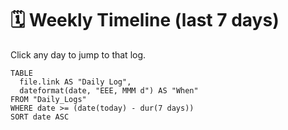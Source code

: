 # 🗓️ Weekly Timeline (last 7 days)

Click any day to jump to that log.

```dataview
TABLE
  file.link AS "Daily Log",
  dateformat(date, "EEE, MMM d") AS "When"
FROM "Daily_Logs"
WHERE date >= (date(today) - dur(7 days))
SORT date ASC
```
